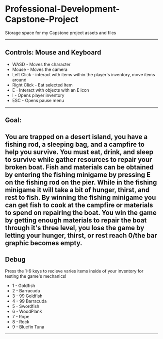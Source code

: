 # Professional-Development-Capstone-Project
Storage space for my Capstone project assets and files

-------------------------------
Controls:
Mouse and Keyboard
-------------------------------
* WASD - Moves the character
* Mouse - Moves the camera
* Left Click - interact with items within the player's inventory, move items around
* Right Click - Eat selected Item
* E - Interact with objects with an E icon
* I - Opens player inventory
* ESC - Opens pause menu
-------------------------------

Goal:
-------------------------------
You are trapped on a desert island, you have a fishing rod, a sleeping bag, and a campfire to help you survive.
You must eat, drink, and sleep to survive while gather resources to repair your broken boat.
Fish and materials can be obtained by entering the fishing minigame by pressing E on the fishing rod on the pier.
While in the fishing minigame it will take a bit of hunger, thirst, and rest to fish.
By winning the fishing minigame you can get fish to cook at the campfire or materials to spend on repairing the boat.
You win the game by getting enough materials to repair the boat through it's three level, you lose the game by letting your
hunger, thirst, or rest reach 0/the bar graphic becomes empty.
-------------------------------

Debug
-------------------------------
Press the 1-9 keys to recieve varies items inside of your inventory for testing the game's mechanics!
* 1 - Goldfish
* 2 - Barracuda
* 3 - 99 Goldfish
* 4 - 99 Barracuda
* 5 - Swordfish
* 6 - WoodPlank
* 7 - Rope
* 8 - Rock
* 9 - Bluefin Tuna
-------------------------------
